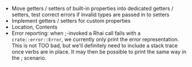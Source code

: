 * Move getters / setters of built-in properties into dedicated getters / setters, test correct errors if invalid types are passed in to setters
* Implement getters / setters for custom properties
* Location, Contents
* Error reporting: when ;-invoked a Rhai call fails with a `crate::error::Error`, we currently only print the error representation. This is not TOO bad, but we'll definitely need to include a stack trace once verbs are in place. It may then be possible to print the same way in the ; scenario.